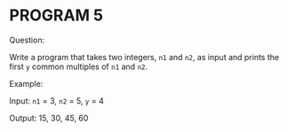 # PROGRAM 5

Question:

Write a program that takes two integers, `n1` and `n2`, as input and prints the first `y` common multiples of `n1` and `n2`.

Example:

Input: `n1` = 3, `n2` = 5, `y` = 4

Output: 15, 30, 45, 60
